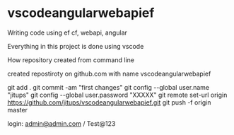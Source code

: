 # vscodeangularwebapief
Writing code using ef cf, webapi, angular

Everything in this project is done using vscode

How repository created from command line

created repostiroty on github.com with name vscodeangularwebapief

git add .
git commit -am "first changes"
git config --global user.name "jitups"
git config --global user.password "XXXXX"
git remote set-url origin https://github.com/jitups/vscodeangularwebapief.git
git push -f origin master


login: admin@admin.com / Test@123